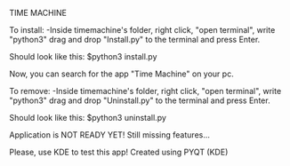TIME MACHINE

To install:
-Inside timemachine's folder, right click, "open terminal", write "python3" drag and drop "Install.py" to the terminal and press Enter.

Should look like this:
$python3 install.py

Now, you can search for the app "Time Machine" on your pc.

To remove:
-Inside timemachine's folder, right click, "open terminal", write "python3" drag and drop "Uninstall.py" to the terminal and press Enter.

Should look like this:
$python3 uninstall.py

Application is NOT READY YET!
Still missing features...

Please, use KDE to test this app!
Created using PYQT (KDE)
